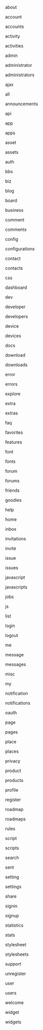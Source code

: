 about

account

accounts

activity

activities

admin

administrator

administrators

ajax

all

announcements

api

app

apps

asset

assets

auth

bbs

biz

blog

board

business

comment

comments

config

configurations

contact

contacts

css

dashboard

dev

developer

developers

device

devices

docs

download

downloads

error

errors

explore

extra

extras

faq

favorites

features

font

fonts

forum

forums

friends

goodies

help

home

inbox

invitations

invite

issue

issues

javascript

javascripts

jobs

js

list

login

logout

me

message

messages

misc

my

notification

notifications

oauth

page

pages

place

places

privacy

product

products

profile

register

roadmap

roadmaps

rules

script

scripts

search

sent

setting

settings

share

signin

signup

statistics

stats

stylesheet

stylesheets

support

unregister

user

users

welcome

widget

widgets